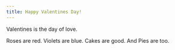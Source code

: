 ```yaml
---
title: Happy Valentines Day!
---
```


Valentines is the day of love.

Roses are red.
Violets are blue.
Cakes are good.
And Pies are too.
